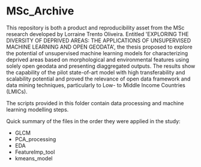 # MSc_Archive

This repository is both a product and reproducibility asset from the MSc research developed by Lorraine Trento Oliveira.
Entitled 'EXPLORING THE DIVERSITY OF DEPRIVED AREAS: THE APPLICATIONS OF UNSUPERVISED MACHINE LEARNING AND OPEN GEODATA', the thesis proposed to explore the potential of unsupervised machine learning models for characterizing deprived areas based on morphological and environmental features using solely open geodata and presenting diaggregated outputs. The results show the capability of the pilot state-of-art model with high transferability and scalability potential and proved the relevance of open data framework and
data mining techniques, particularly to Low- to Middle Income Countries (LMICs).

The scripts provided in this folder contain data processing and machine learning modelling steps.

Quick summary of the files in the order they were applied in the study:
* GLCM
* PCA_processing
* EDA
* FeatureImp_tool
* kmeans_model
